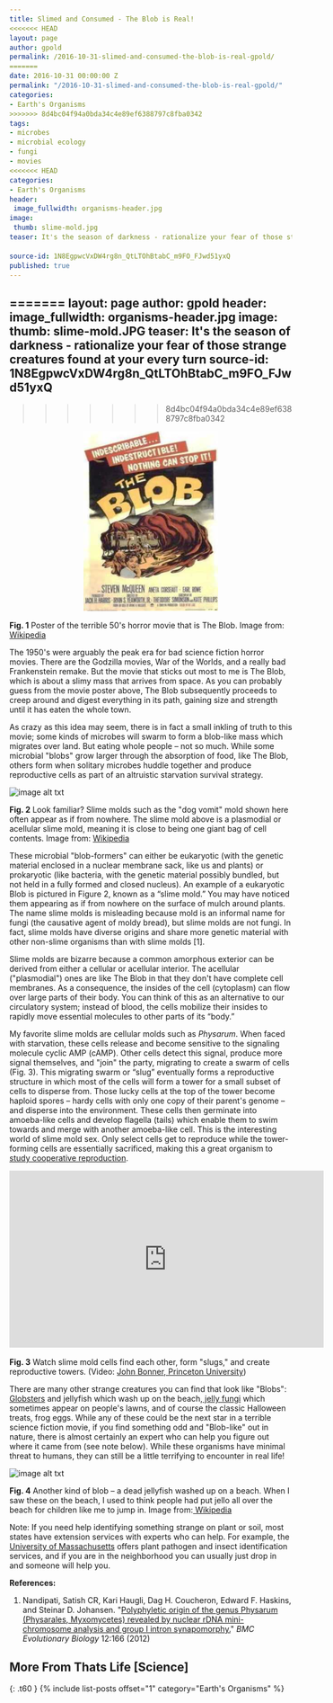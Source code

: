 ```yaml
---
title: Slimed and Consumed - The Blob is Real!
<<<<<<< HEAD
layout: page
author: gpold
permalink: /2016-10-31-slimed-and-consumed-the-blob-is-real-gpold/
=======
date: 2016-10-31 00:00:00 Z
permalink: "/2016-10-31-slimed-and-consumed-the-blob-is-real-gpold/"
categories:
- Earth's Organisms
>>>>>>> 8d4bc04f94a0bda34c4e89ef6388797c8fba0342
tags:
- microbes
- microbial ecology
- fungi
- movies
<<<<<<< HEAD
categories:
- Earth's Organisms
header: 
 image_fullwidth: organisms-header.jpg
image:
 thumb: slime-mold.jpg
teaser: It's the season of darkness - rationalize your fear of those strange creatures found at your every turn

source-id: 1N8EgpwcVxDW4rg8n_QtLTOhBtabC_m9FO_FJwd51yxQ
published: true
---
```

  
=======
layout: page
author: gpold
header:
  image_fullwidth: organisms-header.jpg
image:
  thumb: slime-mold.JPG
teaser: It's the season of darkness - rationalize your fear of those strange creatures
  found at your every turn
source-id: 1N8EgpwcVxDW4rg8n_QtLTOhBtabC_m9FO_FJwd51yxQ
---

>>>>>>> 8d4bc04f94a0bda34c4e89ef6388797c8fba0342
<center><img src="/images/blob-poster.jpg" height="320" width="240"></center>

**Fig. 1** Poster of the terrible 50's horror movie that is The Blob. Image from: [Wikipedia](https://en.wikipedia.org/wiki/The_Blob#/media/File:The_Blob_poster.jpg)


The 1950's were arguably the peak era for bad science fiction horror movies. There are the Godzilla movies, War of the Worlds, and a really bad Frankenstein remake. But the movie that sticks out most to me is The Blob, which is about a slimy mass that arrives from space. As you can probably guess from the movie poster above, The Blob subsequently proceeds to creep around and digest everything in its path, gaining size and strength until it has eaten the whole town.

As crazy as this idea may seem, there is in fact a small inkling of truth to this movie; some kinds of microbes will swarm to form a blob-like mass which migrates over land. But eating whole people – not so much. While some microbial "blobs" grow larger through the absorption of food, like The Blob, others form when solitary microbes huddle together and produce reproductive cells as part of an altruistic starvation survival strategy.

 
![image alt txt](https://upload.wikimedia.org/wikipedia/commons/1/16/Fuligo_septica_bl1.JPG)

**Fig. 2** Look familiar? Slime molds such as the "dog vomit" mold shown here often appear as if from nowhere. The slime mold above is a plasmodial or acellular slime mold, meaning it is close to being one giant bag of cell contents. Image from: [Wikipedia](https://en.wikipedia.org/wiki/Slime_mold)

 

These microbial "blob-formers" can either be eukaryotic (with the genetic material enclosed in a nuclear membrane sack, like us and plants) or prokaryotic (like bacteria, with the genetic material possibly bundled, but not held in a fully formed and closed nucleus). An example of a eukaryotic Blob is pictured in Figure 2, known as a “slime mold.” You may have noticed them appearing as if from nowhere on the surface of mulch around plants. The name slime molds is misleading because mold is an informal name for fungi (the causative agent of moldy bread), but slime molds are not fungi.  In fact, slime molds have diverse origins and share more genetic material with other non-slime organisms than with slime molds  [1].  

Slime molds are bizarre because a common amorphous exterior can be derived from either a cellular or acellular interior. The acellular ("plasmodial") ones are like The Blob in that they don't have complete cell membranes. As a consequence, the insides of the cell (cytoplasm) can flow over large parts of their body. You can think of this as an alternative to our circulatory system; instead of blood, the cells mobilize their insides to rapidly move essential molecules to other parts of its “body.”

My favorite slime molds are cellular molds such as *Physarum*. When faced with starvation, these cells release and become sensitive to the signaling molecule cyclic AMP (cAMP). Other cells detect this signal, produce more signal themselves, and "join" the party, migrating to create a swarm of cells (Fig. 3). This migrating swarm or “slug” eventually forms a reproductive structure in which most of the cells will form a tower for a small subset of cells to disperse from. Those lucky cells at the top of the tower become haploid spores – hardy cells with only one copy of their parent's genome – and disperse into the environment. These cells then germinate into amoeba-like cells and develop flagella (tails) which enable them to swim towards and merge with another amoeba-like cell.  This is the interesting world of slime mold sex. Only select cells get to reproduce while the tower-forming cells are essentially sacrificed, making this a great organism to[ study cooperative reproduction](http://news.nationalgeographic.com/news/2013/01/130110-cheaters-slime-mold-science-weird/).

<iframe width="560" height="315" src="https://www.youtube.com/embed/bkVhLJLG7ug" frameborder="0" allowfullscreen></iframe>

**Fig. 3** Watch slime mold cells find each other, form "slugs," and create reproductive towers. (Video: [John Bonner, Princeton University](https://www.youtube.com/watch?v=bkVhLJLG7ug))

There are many other strange creatures you can find that look like "Blobs":[ Globsters](https://en.wikipedia.org/wiki/Globster) and jellyfish which wash up on the beach,[ jelly fungi](https://en.wikipedia.org/wiki/Myxarium_nucleatum) which sometimes appear on people's lawns, and of course the classic Halloween treats, frog eggs. While any of these could be the next star in a terrible science fiction movie, if you find something odd and "Blob-like" out in nature, there is almost certainly an expert who can help you figure out where it came from (see note below). While these organisms have minimal threat to humans, they can still be a little terrifying to encounter in real life!

![image alt txt](https://upload.wikimedia.org/wikipedia/commons/d/d4/Beached_jellyfish_Ocean_Beach_SF.JPG)

**Fig. 4** Another kind of blob – a dead jellyfish washed up on a beach. When I saw these on the beach, I used to think people had put jello all over the beach for children like me to jump in. Image from:[ Wikipedia](https://upload.wikimedia.org/wikipedia/commons/d/d4/Beached_jellyfish_Ocean_Beach_SF.JPG)

Note: If you need help identifying something strange on plant or soil, most states have extension services with experts who can help. For example, the [University of Massachusetts](https://ag.umass.edu/quick-guide-to-extension-agriculture-and-commercial-horticulture-resources) offers plant pathogen and insect identification services, and if you are in the neighborhood you can usually just drop in and someone will help you. 

**References:**

1. Nandipati, Satish CR, Kari Haugli, Dag H. Coucheron, Edward F. Haskins, and Steinar D. Johansen. "[Polyphyletic origin of the genus Physarum (Physarales, Myxomycetes) revealed by nuclear rDNA mini-chromosome analysis and group I intron synapomorphy.](http://bmcevolbiol.biomedcentral.com/articles/10.1186/1471-2148-12-166)" *BMC Evolutionary Biology* 12:166 (2012)

## More From Thats Life [Science]
{: .t60 }
{% include list-posts offset="1" category="Earth's Organisms" %}
